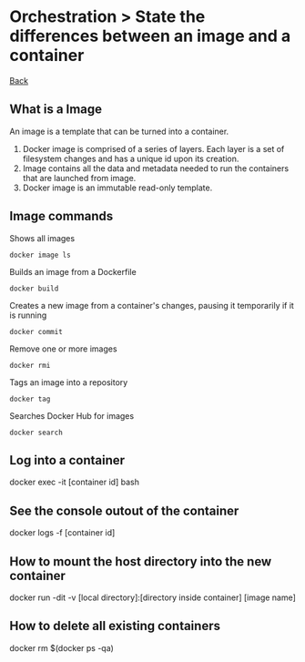 # Orchestration > State ​​the ​​differences ​​between​​ an image and a container

[Back](./ReadMe.md)

## What is a Image
An image is a template that can be turned into a container.

1. Docker image is comprised of a series of layers. Each layer is a set of filesystem changes 
and has a unique id upon its creation.
2. Image contains all the data and metadata needed to run the containers that are launched from image.
3. Docker image is an immutable read-only template.

## Image commands

Shows all images
```
docker image ls
```

Builds an image from a Dockerfile
```
docker build
```

Creates a new image from a container's changes, pausing it temporarily if it is running
```
docker commit
```

Remove one or more images
```
docker rmi
```

Tags an image into a repository
```
docker tag
```

Searches Docker Hub for images
```
docker search
```


## Log into a container

docker exec -it [container id] bash

## See the console outout of the container
docker logs -f [container id]

## How to mount the host directory into the new container
docker run -dit -v [local directory]:[directory inside container] [image name]


## How to delete all existing containers
docker rm $(docker ps -qa)